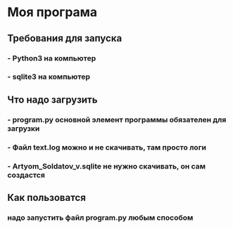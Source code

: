 # Моя програма
## Требования для запуска
### - Python3 на компьютер
### - sqlite3 на компьютер
## Что надо загрузить
### - program.py основной элемент программы обязателен для загрузки
### - Файл text.log можно и не скачивать, там просто логи
### - Artyom_Soldatov_v.sqlite не нужно скачивать, он сам создастся
## Как пользоватся
### надо запустить файл program.py любым способом
